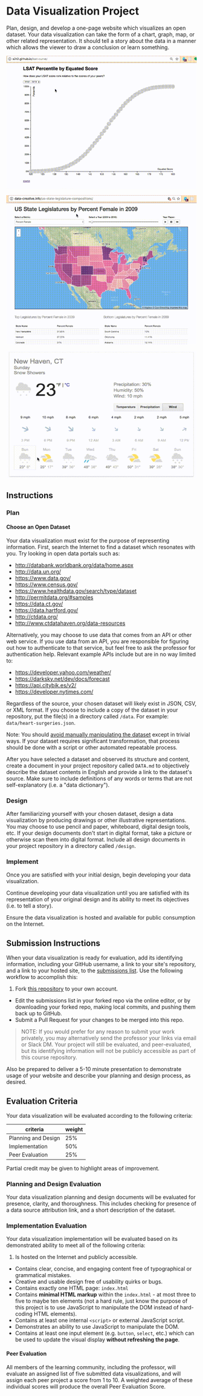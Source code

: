 # Data Visualization Project

Plan, design, and develop a one-page website which visualizes an open dataset. Your data visualization can take the form of a chart, graph, map, or other related representation. It should tell a story about the data in a manner which allows the viewer to draw a conclusion or learn something.

![a screencast depicting usage of a scatter plot graph. the graph depicts LSAT score on the X axis and percentile in the Y axis. it includes a year selector which updates the graph based on data for the selected year.](graph-demo.gif)

![a screencast depicting usage of a US state map. the map depicts state legislature composition information by a number of different selectable dimensions.](map-demo.gif)

![a screencast depicting usage of a single-page weather widget. the widget displays a seven-day forecast, including controls to toggle between temperature, precipitation, and wind displays.](demo.gif)

## Instructions

### Plan

#### Choose an Open Dataset

Your data visualization must exist for the purpose of representing information. First, search the Internet to find a dataset which resonates with you. Try looking in open data portals such as:

  + http://databank.worldbank.org/data/home.aspx
  + http://data.un.org/
  + https://www.data.gov/
  + https://www.census.gov/
  + https://www.healthdata.gov/search/type/dataset
  + http://permitdata.org/#samples
  + https://data.ct.gov/
  + https://data.hartford.gov/
  + http://ctdata.org/
  + http://www.ctdatahaven.org/data-resources

Alternatively, you may choose to use data that comes from an API or other web service. If you use data from an API, you are responsible for figuring out how to authenticate to that service, but feel free to ask the professor for authentication help. Relevant example APIs include but are in no way limited to:

  + https://developer.yahoo.com/weather/
  + https://darksky.net/dev/docs/forecast
  + https://api.citybik.es/v2/
  + https://developer.nytimes.com/

Regardless of the source, your chosen dataset will likely exist in JSON, CSV, or XML format. If you choose to include a copy of the dataset in your repository, put the file(s) in a directory called `/data`. For example: `data/heart-surgeries.json`.

Note: You should [avoid manually manipulating the dataset](http://data-creative.info/best-practices/2015/09/24/dont-touch-the-data/) except in trivial ways. If your dataset requires significant transformation, that process should be done with a script or other automated repeatable process.

After you have selected a dataset and observed its structure and content, create a document in your project repository called `DATA.md` to objectively describe the dataset contents in English and provide a link to the dataset's source. Make sure to include definitions of any words or terms that are not self-explanatory (i.e. a "data dictionary").

### Design

After familiarizing yourself with your chosen dataset, design a data visualization by producing drawings or other illustrative representations. You may choose to use pencil and paper, whiteboard, digital design tools, etc. If your design documents don't start in digital format, take a picture or otherwise scan them into digital format. Include all design documents in your project repository in a directory called `/design`.

### Implement

Once you are satisfied with your initial design, begin developing your data visualization.

Continue developing your data visualization until you are satisfied with its representation of your original design and its ability to meet its objectives (i.e. to tell a story).

Ensure the data visualization is hosted and available for public consumption on the Internet.

## Submission Instructions

When your data visualization is ready for evaluation, add its identifying information, including your GitHub username, a link to your site's repository, and a link to your hosted site, to the [submissions list](submissions.md). Use the following workflow to accomplish this:

  1. Fork [this repository](https://github.com/SCSU-CSC-Department/201701-csc-443-01/) to your own account.
  * Edit the submissions list in your forked repo via the online editor, or by downloading your forked repo, making local commits, and pushing them back up to GitHub.
  * Submit a Pull Request for your changes to be merged into this repo.

> NOTE: If you would prefer for any reason to submit your work privately, you may alternatively send the professor your links via email or Slack DM. Your project will still be evaluated, and peer-evaluated, but its identifying information will not be publicly accessible as part of this course repository.

Also be prepared to deliver a 5-10 minute presentation to demonstrate usage of your website and describe your planning and design process, as desired.

## Evaluation Criteria

Your data visualization will be evaluated according to the following criteria:

criteria | weight
--- | ---
Planning and Design | 25%
Implementation | 50%
Peer Evaluation | 25%

Partial credit may be given to highlight areas of improvement.

### Planning and Design Evaluation

Your data visualization planning and design documents will be evaluated for presence, clarity, and thoroughness. This includes checking for presence of a data source attribution link, and a short description of the dataset.

### Implementation Evaluation

Your data visualization implementation will be evaluated based on its demonstrated ability to meet all of the following criteria:

  1. Is hosted on the Internet and publicly accessible.
  + Contains clear, concise, and engaging content free of typographical or grammatical mistakes.
  + Creative and usable design free of usability quirks or bugs.
  + Contains exactly one HTML page: `index.html`
  + Contains **minimal HTML markup** within the `index.html` - at most three to five to maybe ten elements (not a hard rule, just know the purpose of this project is to use JavaScript to manipulate the DOM instead of hard-coding HTML elements).
  + Contains at least one internal `<script>` or external JavaScript script.
  + Demonstrates an ability to use JavaScript to manipulate the DOM.
  + Contains at least one input element (e.g. `button`, `select`, etc.) which can be used to update the visual display **without refreshing the page**.

#### Peer Evaluation

All members of the learning community, including the professor, will evaluate an assigned list of five submitted data visualizations, and will assign each peer project a score from 1 to 10. A weighted average of these individual scores will produce the overall Peer Evaluation Score.
